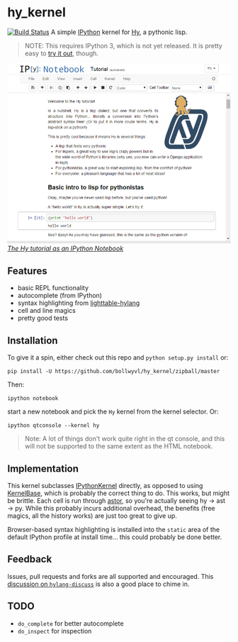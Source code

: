# hy_kernel
[![Build Status][]][badge]
A simple [IPython][] kernel for [Hy](http://hylang.org), a pythonic lisp.

> NOTE:
This requires IPython 3, which is not yet released. It is pretty easy to
[try it out][ipydev], though.

[![](screenshot.png) _The Hy tutorial as an IPython Notebook_][tutorial]

## Features
- basic REPL functionality
- autocomplete (from IPython)
- syntax highlighting from [lighttable-hylang][]
- cell and line magics
- pretty good tests

## Installation
To give it a spin, either check out this repo and `python setup.py install` or:

```shell
pip install -U https://github.com/bollwyvl/hy_kernel/zipball/master
```

Then:

```shell
ipython notebook
```

start a new notebook and pick the `Hy` kernel from the kernel selector. Or:

```shell
ipython qtconsole --kernel hy
```

> Note:
A lot of things don't work quite right in the qt console, and this will not be
supported to the same extent as the HTML notebook.


## Implementation
This kernel subclasses [IPythonKernel][] directly, as opposed to using
[KernelBase][], which is probably the correct thing to do. This works, but might
be brittle. Each cell is run through [astor][], so you're actually seeing hy →
ast → py. While this probably incurs additional overhead, the benefits (free
magics, all the history works) are just too great to give up.

Browser-based syntax highlighting is installed into the `static` area of the
default IPython profile at install time... this could probably be done better.


## Feedback
Issues, pull requests and forks are all supported and encouraged. This 
[discussion on `hylang-discuss`][discuss] is also a good place to chime in.

## TODO
- `do_complete` for better autocomplete
- `do_inspect` for inspection

[Build Status]: https://travis-ci.org/bollwyvl/hy_kernel.svg?branch=master
[badge]: https://travis-ci.org/bollwyvl/hy_kernel
[IPythonKernel]: https://github.com/ipython/ipython/blob/master/IPython/kernel/zmq/ipkernel.py
[KernelBase]: https://github.com/ipython/ipython/blob/master/IPython/kernel/zmq/kernelbase.py
[lighttable-hylang]: https://github.com/cndreisbach/lighttable-hylang
[tutorial]: http://nbviewer.ipython.org/github/bollwyvl/hy_kernel/blob/master/notebooks/Tutorial.ipynb
[IPython]: http://ipython.org
[ipydev]: http://ipython.org/ipython-doc/dev/install/install.html#installing-the-development-version
[discuss]: https://groups.google.com/forum/#!topic/hylang-discuss/UkoET6pU5sM
[astor]: https://github.com/berkerpeksag/astor